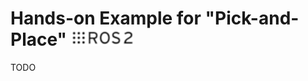 # Hands-on Example for "Pick-and-Place" <img src="images/Ros2_logo.png" alt="ROS2 Logo" width="100">
TODO
